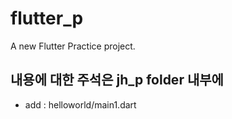 # flutter_p

A new Flutter Practice project.

## 내용에 대한 주석은 jh_p folder 내부에
- add : helloworld/main1.dart
